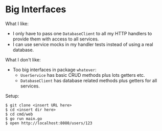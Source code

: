 # Big Interfaces

What I like:

- I only have to pass one `DatabaseClient` to all my HTTP handlers to provide them with access to all services.
- I can use service mocks in my handler tests instead of using a real database.

What I don't like:

- Too big interfaces in package `whatever`:
  - `UserService` has basic CRUD methods plus lots getters etc.
  - `DatabaseClient` has database related methods plus getters for all services.

Setup:

~~~
$ git clone <insert URL here>
$ cd <insert dir here>
$ cd cmd/web
$ go run main.go
$ open http://localhost:8080/users/123
~~~
